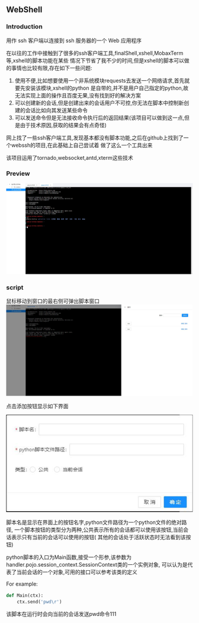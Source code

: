 ## WebShell


### Introduction

用作 ssh 客户端以连接到 ssh 服务器的一个 Web 应用程序

在以往的工作中接触到了很多的ssh客户端工具,finalShell,xshell,MobaxTerm等,xshell的脚本功能在某些
情况下节省了我不少的时间,但是xshell的脚本可以做的事情也比较有限,存在如下一些问题:
1. 使用不便,比如想要使用一个非系统模块requests去发送一个网络请求,首先就要先安装该模块,xshell的python
是自带的,并不是用户自己指定的python,故无法实现上面的操作且百度无果,没有找到好的解决方案
2. 可以创建新的会话,但是创建出来的会话用户不可控,你无法在脚本中控制新创建的会话比如向其发送某些命令
3. 可以发送命令但是无法接收命令执行后的返回结果(该项目可以做到这一点,但是由于技术原因,获取的结果会有点奇怪)

网上找了一些ssh客户端工具,发现基本都没有脚本功能,之后在github上找到了一个webssh的项目,在此基础上自己尝试着
做了这么一个工具出来

该项目运用了tornado,websocket,antd,xterm这些技术

### Preview

![webshell.jpg](preview/webshell.jpg)

### script
鼠标移动到窗口的最右侧可弹出脚本窗口
![script.jpg](preview%2Fscript.jpg)

点击添加按钮显示如下界面

![addScript.jpg](preview%2FaddScript.jpg)

脚本名是显示在界面上的按钮名字,python文件路径为一个python文件的绝对路径,
一个脚本按钮的类型分为两种,公共表示所有的会话都可以使用该按钮,当前会话表示只有当前的会话可以使用的按钮(
其他的会话处于活跃状态时无法看到该按钮)

python脚本的入口为Main函数,接受一个形参,该参数为handler.pojo.session_context.SessionContext类的一个实例对象,
可以认为是代表了当前会话的一个对象,可用的接口可以参考该类的定义

For example:

```python
def Main(ctx):
    ctx.send('pwd\r')
```
该脚本在运行时会向当前的会话发送pwd命令111
